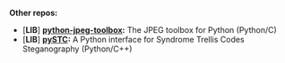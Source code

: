 **Other repos:**
- [**LIB**] **[python-jpeg-toolbox](https://github.com/daniellerch/python-jpeg-toolbox):** The JPEG toolbox for Python (Python/C)
- [**LIB**] **[pySTC](https://github.com/daniellerch/pySTC):** A Python interface for Syndrome Trellis Codes Steganography  (Python/C++)
